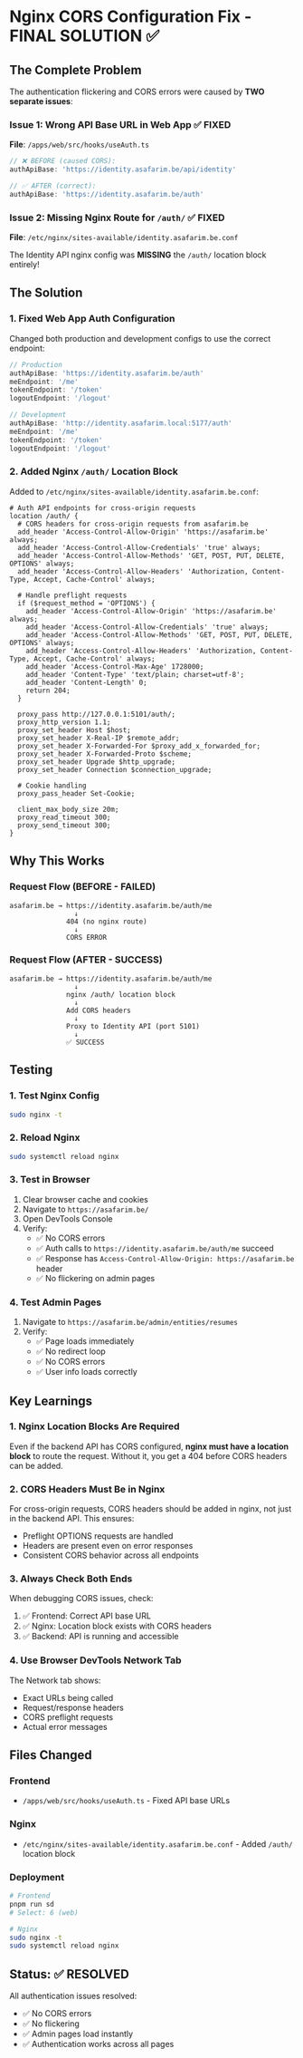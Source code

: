 # Nginx CORS Configuration Fix - FINAL SOLUTION ✅

## The Complete Problem

The authentication flickering and CORS errors were caused by **TWO separate issues**:

### Issue 1: Wrong API Base URL in Web App ✅ FIXED
**File**: `/apps/web/src/hooks/useAuth.ts`

```typescript
// ❌ BEFORE (caused CORS):
authApiBase: 'https://identity.asafarim.be/api/identity'

// ✅ AFTER (correct):
authApiBase: 'https://identity.asafarim.be/auth'
```

### Issue 2: Missing Nginx Route for `/auth/` ✅ FIXED
**File**: `/etc/nginx/sites-available/identity.asafarim.be.conf`

The Identity API nginx config was **MISSING** the `/auth/` location block entirely!

## The Solution

### 1. Fixed Web App Auth Configuration
Changed both production and development configs to use the correct endpoint:

```typescript
// Production
authApiBase: 'https://identity.asafarim.be/auth'
meEndpoint: '/me'
tokenEndpoint: '/token'
logoutEndpoint: '/logout'

// Development  
authApiBase: 'http://identity.asafarim.local:5177/auth'
meEndpoint: '/me'
tokenEndpoint: '/token'
logoutEndpoint: '/logout'
```

### 2. Added Nginx `/auth/` Location Block

Added to `/etc/nginx/sites-available/identity.asafarim.be.conf`:

```nginx
# Auth API endpoints for cross-origin requests
location /auth/ {
  # CORS headers for cross-origin requests from asafarim.be
  add_header 'Access-Control-Allow-Origin' 'https://asafarim.be' always;
  add_header 'Access-Control-Allow-Credentials' 'true' always;
  add_header 'Access-Control-Allow-Methods' 'GET, POST, PUT, DELETE, OPTIONS' always;
  add_header 'Access-Control-Allow-Headers' 'Authorization, Content-Type, Accept, Cache-Control' always;

  # Handle preflight requests
  if ($request_method = 'OPTIONS') {
    add_header 'Access-Control-Allow-Origin' 'https://asafarim.be' always;
    add_header 'Access-Control-Allow-Credentials' 'true' always;
    add_header 'Access-Control-Allow-Methods' 'GET, POST, PUT, DELETE, OPTIONS' always;
    add_header 'Access-Control-Allow-Headers' 'Authorization, Content-Type, Accept, Cache-Control' always;
    add_header 'Access-Control-Max-Age' 1728000;
    add_header 'Content-Type' 'text/plain; charset=utf-8';
    add_header 'Content-Length' 0;
    return 204;
  }

  proxy_pass http://127.0.0.1:5101/auth/;
  proxy_http_version 1.1;
  proxy_set_header Host $host;
  proxy_set_header X-Real-IP $remote_addr;
  proxy_set_header X-Forwarded-For $proxy_add_x_forwarded_for;
  proxy_set_header X-Forwarded-Proto $scheme;
  proxy_set_header Upgrade $http_upgrade;
  proxy_set_header Connection $connection_upgrade;

  # Cookie handling
  proxy_pass_header Set-Cookie;

  client_max_body_size 20m;
  proxy_read_timeout 300;
  proxy_send_timeout 300;
}
```

## Why This Works

### Request Flow (BEFORE - FAILED)
```
asafarim.be → https://identity.asafarim.be/auth/me
                ↓
              404 (no nginx route)
                ↓
              CORS ERROR
```

### Request Flow (AFTER - SUCCESS)
```
asafarim.be → https://identity.asafarim.be/auth/me
                ↓
              nginx /auth/ location block
                ↓
              Add CORS headers
                ↓
              Proxy to Identity API (port 5101)
                ↓
              ✅ SUCCESS
```

## Testing

### 1. Test Nginx Config
```bash
sudo nginx -t
```

### 2. Reload Nginx
```bash
sudo systemctl reload nginx
```

### 3. Test in Browser
1. Clear browser cache and cookies
2. Navigate to `https://asafarim.be/`
3. Open DevTools Console
4. Verify:
   - ✅ No CORS errors
   - ✅ Auth calls to `https://identity.asafarim.be/auth/me` succeed
   - ✅ Response has `Access-Control-Allow-Origin: https://asafarim.be` header
   - ✅ No flickering on admin pages

### 4. Test Admin Pages
1. Navigate to `https://asafarim.be/admin/entities/resumes`
2. Verify:
   - ✅ Page loads immediately
   - ✅ No redirect loop
   - ✅ No CORS errors
   - ✅ User info loads correctly

## Key Learnings

### 1. Nginx Location Blocks Are Required
Even if the backend API has CORS configured, **nginx must have a location block** to route the request. Without it, you get a 404 before CORS headers can be added.

### 2. CORS Headers Must Be in Nginx
For cross-origin requests, CORS headers should be added in nginx, not just in the backend API. This ensures:
- Preflight OPTIONS requests are handled
- Headers are present even on error responses
- Consistent CORS behavior across all endpoints

### 3. Always Check Both Ends
When debugging CORS issues, check:
1. ✅ Frontend: Correct API base URL
2. ✅ Nginx: Location block exists with CORS headers
3. ✅ Backend: API is running and accessible

### 4. Use Browser DevTools Network Tab
The Network tab shows:
- Exact URLs being called
- Request/response headers
- CORS preflight requests
- Actual error messages

## Files Changed

### Frontend
- `/apps/web/src/hooks/useAuth.ts` - Fixed API base URLs

### Nginx
- `/etc/nginx/sites-available/identity.asafarim.be.conf` - Added `/auth/` location block

### Deployment
```bash
# Frontend
pnpm run sd
# Select: 6 (web)

# Nginx
sudo nginx -t
sudo systemctl reload nginx
```

## Status: ✅ RESOLVED

All authentication issues resolved:
- ✅ No CORS errors
- ✅ No flickering
- ✅ Admin pages load instantly
- ✅ Authentication works across all pages

